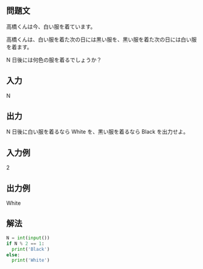 ## 問題文
高橋くんは今、白い服を着ています。  

高橋くんは、白い服を着た次の日には黒い服を、黒い服を着た次の日には白い服を着ます。  

N 日後には何色の服を着るでしょうか？
## 入力
N
## 出力
N 日後に白い服を着るなら White を、黒い服を着るなら Black を出力せよ。
## 入力例
2
## 出力例
White
## 解法

```python
N = int(input())
if N % 2 == 1:
  print('Black')
else:
  print('White')